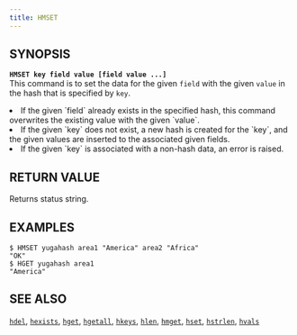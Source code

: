```yaml
---
title: HMSET
---
```


## SYNOPSIS
<b>`HMSET key field value [field value ...]`</b><br>
This command is to set the data for the given `field` with the given `value` in the hash that is specified by `key`.
<li>If the given `field` already exists in the specified hash, this command overwrites the existing value with the given `value`.</li>
<li>If the given `key` does not exist, a new hash is created for the `key`, and the given values are inserted to the associated given fields.</li>
<li>If the given `key` is associated with a non-hash data, an error is raised.</li>

## RETURN VALUE
Returns status string.

## EXAMPLES
```
$ HMSET yugahash area1 "America" area2 "Africa"
"OK"
$ HGET yugahash area1
"America"
```

## SEE ALSO
[`hdel`](../hdel/), [`hexists`](../hexists/), [`hget`](../hget/), [`hgetall`](../hgetall/), [`hkeys`](../hkeys/), [`hlen`](../hlen/), [`hmget`](../hmget/), [`hset`](../hset/), [`hstrlen`](../hstrlen/), [`hvals`](../hvals/)
